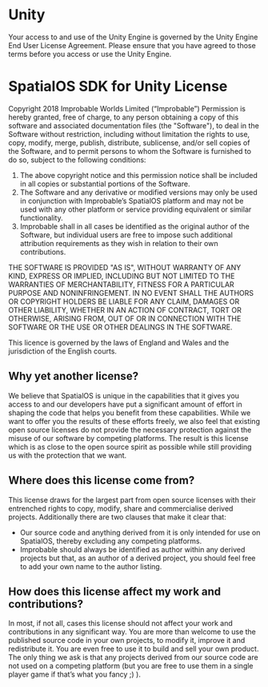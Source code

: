
# Unity
Your access to and use of the Unity Engine is governed by the Unity Engine End User License Agreement. Please ensure that you have agreed to those terms before you access or use the Unity Engine.

# SpatialOS SDK for Unity License

Copyright 2018 Improbable Worlds Limited (“Improbable”)
Permission is hereby granted, free of charge, to any person obtaining a copy of this software and associated
documentation files (the "Software"), to deal in the Software without restriction, including without limitation
the rights to use, copy, modify, merge, publish, distribute, sublicense, and/or sell copies of the Software, and
to permit persons to whom the Software is furnished to do so, subject to the following conditions:
1. The above copyright notice and this permission notice shall be included in all copies or substantial portions of the Software.
2. The Software and any derivative or modified versions may only be used in conjunction with Improbable’s SpatialOS platform and
may not be used with any other platform or service providing equivalent or similar functionality.
3. Improbable shall in all cases be identified as the original author of the Software, but individual users are free to impose
such additional attribution requirements as they wish in relation to their own contributions.

THE SOFTWARE IS PROVIDED "AS IS", WITHOUT WARRANTY OF ANY KIND, EXPRESS OR IMPLIED, INCLUDING BUT NOT LIMITED
TO THE WARRANTIES OF MERCHANTABILITY, FITNESS FOR A PARTICULAR PURPOSE AND NONINFRINGEMENT. IN NO EVENT SHALL
THE AUTHORS OR COPYRIGHT HOLDERS BE LIABLE FOR ANY CLAIM, DAMAGES OR OTHER LIABILITY, WHETHER IN AN ACTION OF
CONTRACT, TORT OR OTHERWISE, ARISING FROM, OUT OF OR IN CONNECTION WITH THE SOFTWARE OR THE USE OR OTHER
DEALINGS IN THE SOFTWARE.

This licence is governed by the laws of England and Wales and the jurisdiction of the English courts.

## Why yet another license?

We believe that SpatialOS is unique in the capabilities that it gives you access to and our developers have put a
significant amount of effort in shaping the code that helps you benefit from these capabilities. While we want to
offer you the results of these efforts freely, we also feel that existing open source licenses do not provide
the necessary protection against the misuse of our software by competing platforms. The result is this license
which is as close to the open source spirit as possible while still providing us with the protection that we want.


## Where does this license come from?

This license draws for the largest part from open source licenses with their entrenched rights to copy, modify,
share and commercialise derived projects. Additionally there are two clauses that make it clear that:

* Our source code and anything derived from it is only intended for use on SpatialOS, thereby excluding any competing platforms.
* Improbable should always be identified as author within any derived projects but that, as an author of a derived project, you should feel free to add your own name to the author listing.


## How does this license affect my work and contributions?

In most, if not all, cases this license should not affect your work and contributions in any significant way.
You are more than welcome to use the published source code in your own projects, to modify it, improve it and
redistribute it. You are even free to use it to build and sell your own product. The only thing we ask is that
any projects derived from our source code are not used on a competing platform (but you are free to use them
in a single player game if that’s what you fancy ;) ).
